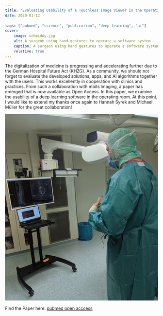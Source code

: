 ```yaml
---
title: "Evaluating Usability of a Touchless Image Viewer in the Operating Room"
date: 2020-01-12

tags: ["pubmed", "science", "publication", "deep-learning", "ai"]
cover:
    image: schmiddy.jpg
    alt: A surgeon using hand gestures to operate a software system
    caption: A surgeon using hand gestures to operate a software system
    relative: true
---
```


The digitalization of medicine is progressing and accelerating further due to the German Hospital Future Act (KHZG). As a community, we should not forget to evaluate the developed solutions, apps, and AI algorithms together with the users. This works excellently in cooperation with clinics and practices. From such a collaboration with mbits imaging, a paper has emerged that is now available as Open Access. In this paper, we examine the usability of a deep learning software in the operating room. At this point, I would like to extend my thanks once again to Hannah Syrek and Michael Müller for the great collaboration!

![image](schmiddy.jpg#center)

Find the Paper here: [pubmed open acccess](https://pubmed.ncbi.nlm.nih.gov/31995836/)
